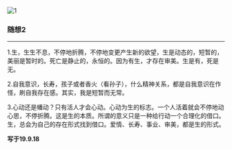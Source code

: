 ![1](https://hello-beijing.oss-cn-beijing.aliyuncs.com/myGithub/MrZ/2019z2/47.jpg)

### 随想2
---

1.生，生生不息，不停地折腾，不停地变更产生新的欲望，生是动态的，短暂的，美丽是暂时的。死亡是静止的，永恒的。因为有生，才存在审美。生是有，死是无。

2.自我意识，长寿，孩子或者香火（看孙子），什么精神关系，都是自我意识在作怪，刷自我存在感。其实，我是短暂而无常。

3.心动还是幡动？只有活人才会心动。心动为生的标志。一个人活着就会不停地动心思，不停折腾。这是生的本质。所谓的意义只是一种给行动一个合理化的借口。生，总会为自己的存在形式找到借口。爱情、长寿、事业、审美，都是生的形式。

**写于19.9.18**